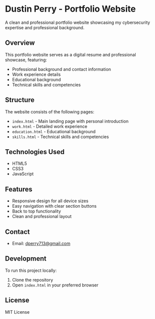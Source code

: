 # Dustin Perry - Portfolio Website

A clean and professional portfolio website showcasing my cybersecurity expertise and professional background.

## Overview

This portfolio website serves as a digital resume and professional showcase, featuring:

- Professional background and contact information
- Work experience details
- Educational background
- Technical skills and competencies

## Structure

The website consists of the following pages:
- `index.html` - Main landing page with personal introduction
- `work.html` - Detailed work experience
- `education.html` - Educational background
- `skills.html` - Technical skills and competencies

## Technologies Used

- HTML5
- CSS3
- JavaScript

## Features

- Responsive design for all device sizes
- Easy navigation with clear section buttons
- Back to top functionality
- Clean and professional layout

## Contact

- Email: dperry713@gmail.com



## Development

To run this project locally:

1. Clone the repository
2. Open `index.html` in your preferred browser

## License

MIT License

